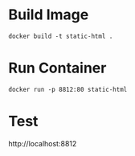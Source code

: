 # Build Image
    docker build -t static-html .

# Run Container
    docker run -p 8812:80 static-html

# Test

http://localhost:8812
